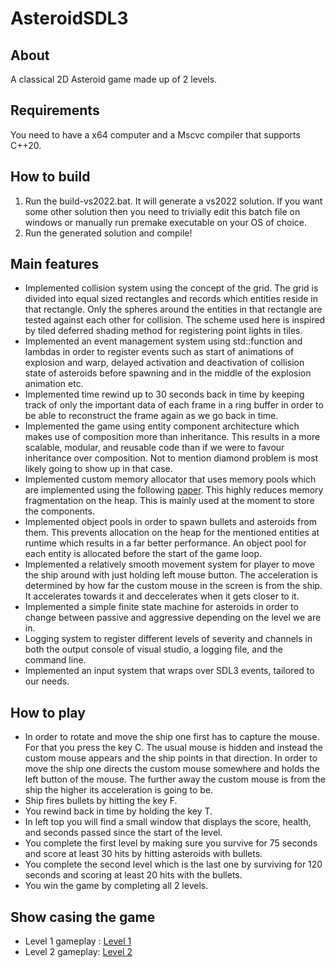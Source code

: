 # AsteroidSDL3

## About
A classical 2D Asteroid game made up of 2 levels.

## Requirements
You need to have a x64 computer and a Mscvc compiler that supports C++20.

## How to build

1) Run the build-vs2022.bat. It will generate a vs2022 solution. If you want some other solution then you need to trivially edit this batch file on windows or manually run premake executable on your OS of choice.
2) Run the generated solution and compile!

## Main features
- Implemented collision system using the concept of the grid. The grid is divided into equal sized rectangles and records which entities reside in that rectangle. Only the spheres around the entities in that rectangle are tested against each other for collision. The scheme used here is inspired by tiled deferred shading method for registering point lights in tiles.
- Implemented an event management system using std::function and lambdas in order to register events such as start of animations of explosion and warp, delayed activation and deactivation of collision state of asteroids before spawning and in the middle of the explosion animation etc.
- Implemented time rewind up to 30 seconds back in time by keeping track of only the important data of each frame in a ring buffer in order to be able to reconstruct the frame again as we go back in time.
- Implemented the game using entity component architecture which makes use of composition more than inheritance. This results in a more scalable, modular, and reusable code than if we were to favour inheritance over composition. Not to mention diamond problem is most likely going to show up in that case.
-  Implemented custom memory allocator that uses memory pools which are implemented using the following [paper](https://arxiv.org/pdf/2210.16471). This highly reduces memory fragmentation on the heap. This is mainly used at the moment to store the components.
-  Implemented object pools in order to spawn bullets and asteroids from them. This prevents allocation on the heap for the mentioned entities at runtime which results in a far better performance. An object pool for each entity is allocated before the start of the game loop.
-  Implemented a relatively smooth movement system for player to move the ship around with just holding left mouse button. The acceleration is determined by how far the custom mouse in the screen is from the ship. It accelerates towards it and deccelerates when it gets closer to it.
-  Implemented a simple finite state machine for asteroids in order to change between passive and aggressive depending on the level we are in.
- Logging system to register different levels of severity and channels in both the output console of visual studio, a logging file, and the command line.
-  Implemented an input system that wraps over SDL3 events, tailored to our needs.

## How to play
- In order to rotate and move the ship one first has to capture the mouse. For that you press the key C. The usual mouse is hidden and instead the custom mouse appears and the ship points in that direction. In order to move the ship one directs the custom mouse somewhere and holds the left button of the mouse. The further away the custom mouse is from the ship the higher its acceleration is going to be.
- Ship fires bullets by hitting the key F.
- You rewind back in time by holding the key T.
- In left top you will find a small window that displays the score, health, and seconds passed since the start of the level.
- You complete the first level by making sure you survive for 75 seconds and score at least 30 hits by hitting asteroids with bullets.
- You complete the second level which is the last one by surviving for 120 seconds and scoring at least 20 hits with the bullets.
- You win the game by completing all 2 levels.

## Show casing the game
- Level 1 gameplay : [Level 1](https://www.youtube.com/watch?v=8yb8TZ3AsAY)
- Level 2 gameplay: [Level 2](https://www.youtube.com/watch?v=GDKWZfirOok)


  
